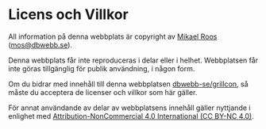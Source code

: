 Licens och Villkor
==============================================

All information på denna webbplats är copyright av [Mikael Roos](https://mikaelroos.se) (mos@dbwebb.se).

Denna webbplats får inte reproduceras i delar eller i helhet. Webbplatsen får inte göras tillgänglig för publik användning, i någon form.

Om du bidrar med innehåll till denna webbplatsen [dbwebb-se/grillcon](https://github.com/dbwebb-se/grillcon), så måste du acceptera de licenser och villkor som här gäller.

För annat användande av delar av webbplatsens innehåll gäller nyttjande i enlighet med [Attribution-NonCommercial 4.0 International (CC BY-NC 4.0)](http://creativecommons.org/licenses/by-nc/4.0/).
